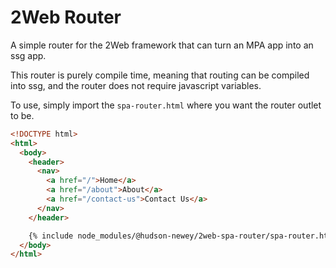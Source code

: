 # 2Web Router

A simple router for the 2Web framework that can turn an MPA app into an ssg app.

This router is purely compile time, meaning that routing can be compiled into
ssg, and the router does not require javascript variables.

To use, simply import the `spa-router.html` where you want the router outlet to
be.

```html
<!DOCTYPE html>
<html>
  <body>
    <header>
      <nav>
        <a href="/">Home</a>
        <a href="/about">About</a>
        <a href="/contact-us">Contact Us</a>
      </nav>
    </header>

    {% include node_modules/@hudson-newey/2web-spa-router/spa-router.html %}
  </body>
</html>
```
